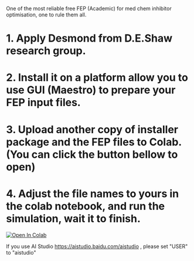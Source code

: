
One of the most reliable free FEP (Academic) for med chem inhibitor optimisation, one to rule them all.

# 1. Apply Desmond from D.E.Shaw research group.
# 2. Install it on a platform allow you to use GUI (Maestro) to prepare your FEP input files.
# 3. Upload another copy of installer package and the FEP files to Colab. (You can click the button bellow to open)
# 4. Adjust the file names to yours in the colab notebook, and run the simulation, wait it to finish.


[![Open In Colab](https://colab.research.google.com/assets/colab-badge.svg)](https://colab.research.google.com/github/quantaosun/Install_and_Run_Desmond_Academic_FEP_on_Colab/blob/main/Run_Desmond_ligand_FEP_on_colab.ipynb)


If you use AI Studio https://aistudio.baidu.com/aistudio , please set "USER" to "aistudio"





